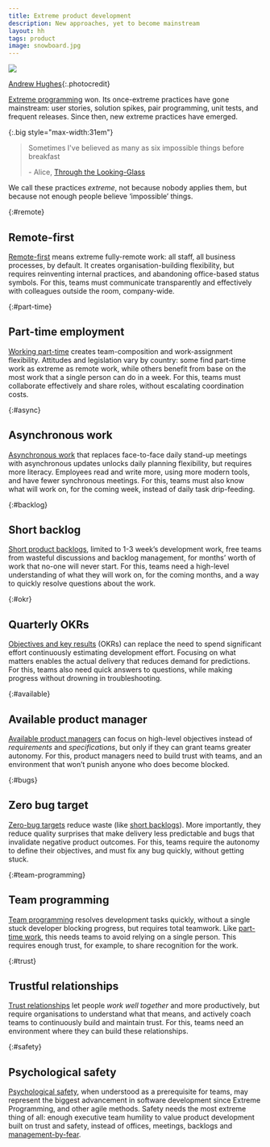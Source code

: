 ```yaml
---
title: Extreme product development
description: New approaches, yet to become mainstream
layout: hh
tags: product
image: snowboard.jpg
---
```


![](snowboard.jpg)

[Andrew Hughes](https://unsplash.com/photos/xrdI3SzgOAo){:.photocredit}

<!-- 
1. Remote-first
2. ✅ Part-time employment
3. Asynchronous work
4. ✅ Short backlog
5. Quarterly OKRs
6. ✅ Available product manager
7. ✅ Zero bug target
8. Team programming
9. Trustful relationships
10. Psychological safety
-->

[Extreme programming](http://www.extremeprogramming.org) won.
Its once-extreme practices have gone mainstream:
user stories, solution spikes, pair programming, unit tests, and frequent releases.
Since then, new extreme practices have emerged.

{:.big style="max-width:31em"}
> Sometimes I've believed as many as six impossible things before breakfast
>
> \- Alice,
> [Through the Looking-Glass](https://en.wikiquote.org/wiki/Through_the_Looking-Glass#Chapter_5:_Wool_and_Water)

We call these practices _extreme_, not because nobody applies them,
but because not enough people believe ‘impossible’ things.

{:#remote}
## Remote-first

[Remote-first](https://remote.com/blog/remote-first)
means extreme fully-remote work:
all staff, all business processes, by default.
It creates organisation-building flexibility,
but requires reinventing internal practices,
and abandoning office-based status symbols.
For this, teams must communicate transparently and effectively with colleagues outside the room,
company-wide.

{:#part-time}
## Part-time employment

[Working part-time](part-time) creates team-composition and work-assignment flexibility.
Attitudes and legislation vary by country:
some find part-time work as extreme as remote work,
while others benefit from base on the most work that a single person can do in a week.
For this, teams must collaborate effectively and share roles,
without escalating coordination costs.

{:#async}
## Asynchronous work

[Asynchronous work](https://miro.com/blog/asynchronous-work-guide/)
that replaces face-to-face daily stand-up meetings with asynchronous updates
unlocks daily planning flexibility,
but requires more literacy.
Employees read and write more,
using more modern tools,
and have fewer synchronous meetings.
For this, teams must also know what will work on, for the coming week,
instead of daily task drip-feeding.

{:#backlog}
## Short backlog

[Short product backlogs](backlog-shrinkage),
limited to 1-3 week’s development work,
free teams from wasteful discussions and backlog management,
for months’ worth of work that no-one will never start.
For this, teams need a high-level understanding of what they will work on,
for the coming months, and a way to quickly resolve questions about the work.

{:#okr}
## Quarterly OKRs

[Objectives and key results](https://www.oreilly.com/content/introduction-to-okrs/) (OKRs)
can replace the need to spend significant effort continuously estimating development effort.
Focusing on what matters enables the actual delivery that reduces demand for predictions.
For this, teams also need quick answers to questions,
while making progress without drowning in troubleshooting.

{:#available}
## Available product manager

[Available product managers](two-minute-rule)
can focus on high-level objectives instead of _requirements_ and _specifications_,
but only if they can grant teams greater autonomy.
For this, product managers need to build trust with teams,
and an environment that won’t punish anyone who does become blocked.

{:#bugs}
## Zero bug target

[Zero-bug targets](zero-bug-policy) reduce waste (like [short backlogs](#backlog)).
More importantly, they reduce quality surprises that make delivery less predictable
and bugs that invalidate negative product outcomes.
For this, teams require the autonomy to define their objectives,
and must fix any bug quickly, without getting stuck.

{:#team-programming}
## Team programming

[Team programming](https://en.wikipedia.org/wiki/Team_programming)
resolves development tasks quickly, without a single stuck developer blocking progress,
but requires total teamwork.
Like [part-time work](#part-time), this needs teams to avoid relying on a single person.
This requires enough trust, for example, to share recognition for the work.

{:#trust}
## Trustful relationships

[Trust relationships](https://scand.com/company/blog/how-to-build-a-successful-distributed-software-development-team/)
let people _work well together_ and more productively,
but require organisations to understand what that means,
and actively coach teams to continuously build and maintain trust.
For this, teams need an environment where they can build these relationships.

{:#safety}
## Psychological safety

[Psychological safety](https://en.wikipedia.org/wiki/Psychological_safety),
when understood as a prerequisite for teams,
may represent the biggest advancement in software development since Extreme Programming,
and other agile methods.
Safety needs the most extreme thing of all: 
enough executive team humility to value product development built on trust and safety, 
instead of offices, meetings, backlogs and
[management-by-fear](https://www.entrepreneur.com/leadership/unveiling-the-link-between-fear-based-management-and/452744).
